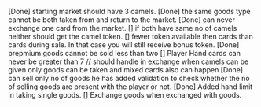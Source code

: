 [Done] starting market should have 3 camels.
[Done] the same goods type cannot be both taken from and return to the market.
[Done] can never exchange one card from the market.
[] if both have same no of camels neither should get the camel token.
[] fewer token available then cards than cards during sale. In that case you will still receive bonus token.
[Done] prepmium goods cannot be sold less than two
[] Player Hand cards can never be greater than 7 // should handle in exchange when camels can be given only goods can be taken and mixed cards also can happen
[Done] can sell only no of goods he has added validation to check whether the no of selling goods are present with the player or not.
[Done] Added hand limit in taking single goods.
[] Exchange goods when exchanged with goods.
